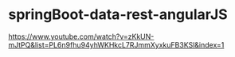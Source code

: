 # springBoot-data-rest-angularJS

https://www.youtube.com/watch?v=zKkUN-mJtPQ&list=PL6n9fhu94yhWKHkcL7RJmmXyxkuFB3KSl&index=1

